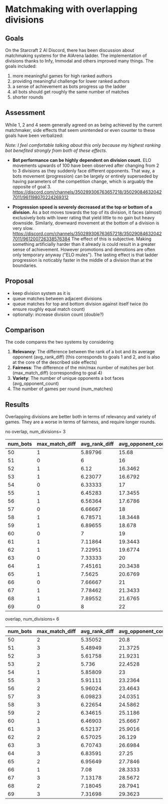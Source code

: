 # Matchmaking with overlapping divisions

## Goals

On the Starcraft 2 AI Discord, there has been discussion about matchmaking systems for the AIArena ladder. The implementation of divisions thanks to Infy, Immodal and others improved many things. The goals included:

1. more meaningful games for high ranked authors
2. providing meaningful challenge for lower ranked authors
3. a sense of achievement as bots progress up the ladder
4. all bots should get roughly the same number of matches
5. shorter rounds

## Assessment

While 1, 2 and 4 seem generally agreed on as being achieved by the current matchmaker, side effects that seem unintended or even counter to these goals have been verbalized:

*Note: I feel comfortable talking about this only because my highest ranking bot benefited strongly from both of these effects.*

- **Bot performance can be highly dependent on division count.**
ELO movements upwards of 100 have been observed after changing from 2 to 3 divisions as they suddenly face different opponents. That way, a bots movement (progression) can be largely or entirely superseded by having parameters of the competition change, which is arguably the opposite of goal 3. https://discord.com/channels/350289306763657218/350290846320427011/961198070224269312

- **Progression speed is severely decreased at the top or bottom of a division.**
As a bot moves towards the top of its division, it faces (almost) exclusively bots with lower rating that yield little to no gain but heavy downside. Similarly, downward movement at the bottom of a division is very slow.
https://discord.com/channels/350289306763657218/350290846320427011/961200726338576384
The effect of this is subjective. Making something artificially harder than it already is could result in a greater sense of achievement. However promotions and demotions are often only temporary anyway ("ELO mules"). The lasting effect is that ladder progression is noticably faster in the middle of a division than at the boundaries.

## Proposal

- keep division system as it is
- queue matches between adjacent divisions
- queue matches for top and bottom division against itself twice (to ensure roughly equal match count)
- optionally: increase division count (double?)

## Comparison

The code compares the two systems by considering

1. **Relevancy**: The difference between the rank of a bot and its average opponent (avg_rank_diff)
(this corresponds to goals 1 and 2, and is also at the core of the described side effects)
2. **Fairness**: The difference of the min/max number of matches per bot (max_match_diff)
(corresponding to goal 4)
3.  **Variety**: The number of unique opponents a bot faces (avg_opponent_count)
4.  The number of games per round (num_matches)

## Results

Overlapping divisions are better both in terms of relevancy and variety of games.
They are a worse in terms of fairness, and require longer rounds.

no overlap, num_divisions= 3

|   num_bots |   max_match_diff |   avg_rank_diff |   avg_opponent_count |   num_matches |
|------------|------------------|-----------------|----------------------|---------------|
|         50 |                1 |         5.89796 |              15.68   |           392 |
|         51 |                0 |         6       |              16      |           408 |
|         52 |                1 |         6.12    |              16.3462 |           425 |
|         53 |                1 |         6.23077 |              16.6792 |           442 |
|         54 |                0 |         6.33333 |              17      |           459 |
|         55 |                1 |         6.45283 |              17.3455 |           477 |
|         56 |                1 |         6.56364 |              17.6786 |           495 |
|         57 |                0 |         6.66667 |              18      |           513 |
|         58 |                1 |         6.78571 |              18.3448 |           532 |
|         59 |                1 |         6.89655 |              18.678  |           551 |
|         60 |                0 |         7       |              19      |           570 |
|         61 |                1 |         7.11864 |              19.3443 |           590 |
|         62 |                1 |         7.22951 |              19.6774 |           610 |
|         63 |                0 |         7.33333 |              20      |           630 |
|         64 |                1 |         7.45161 |              20.3438 |           651 |
|         65 |                1 |         7.5625  |              20.6769 |           672 |
|         66 |                0 |         7.66667 |              21      |           693 |
|         67 |                1 |         7.78462 |              21.3433 |           715 |
|         68 |                1 |         7.89552 |              21.6765 |           737 |
|         69 |                0 |         8       |              22      |           759 |

overlap, num_divisions= 6

|   num_bots |   max_match_diff |   avg_rank_diff |   avg_opponent_count |   num_matches |
|------------|------------------|-----------------|----------------------|---------------|
|         50 |                2 |         5.35052 |              20.8    |           776 |
|         51 |                3 |         5.48949 |              21.3725 |           809 |
|         52 |                3 |         5.61758 |              21.9231 |           842 |
|         53 |                2 |         5.736   |              22.4528 |           875 |
|         54 |                1 |         5.85809 |              23      |           909 |
|         55 |                3 |         5.91111 |              23.2364 |           945 |
|         56 |                2 |         5.96024 |              23.4643 |           981 |
|         57 |                3 |         6.09823 |              24.0351 |          1018 |
|         58 |                3 |         6.22654 |              24.5862 |          1055 |
|         59 |                2 |         6.34615 |              25.1186 |          1092 |
|         60 |                1 |         6.46903 |              25.6667 |          1130 |
|         61 |                3 |         6.52137 |              25.9016 |          1170 |
|         62 |                2 |         6.57025 |              26.129  |          1210 |
|         63 |                3 |         6.70743 |              26.6984 |          1251 |
|         64 |                3 |         6.83591 |              27.25   |          1292 |
|         65 |                2 |         6.95649 |              27.7846 |          1333 |
|         66 |                1 |         7.08    |              28.3333 |          1375 |
|         67 |                3 |         7.13178 |              28.5672 |          1419 |
|         68 |                2 |         7.18045 |              28.7941 |          1463 |
|         69 |                3 |         7.31698 |              29.3623 |          1508 |
